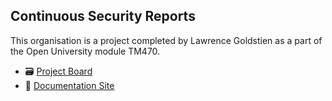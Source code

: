 ## Continuous Security Reports

This organisation is a project completed by Lawrence Goldstien as a part of the Open University module TM470.

* 🗃️ [Project Board](https://github.com/orgs/continuous-security-reports/projects/1)
* 📑 [Documentation Site](https://continuous-security-reports.github.io/documentation/)
